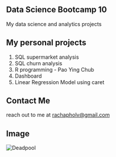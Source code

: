 ## Data Science Bootcamp 10
My data science and analytics projects

## My personal projects

1. SQL supermarket analysis
2. SQL churn analysis
3. R programming - Pao Ying Chub
4. Dashboard
5. Linear Regression Model using caret

## Contact Me
reach out to me at rachapholv@gmail.com

## Image
![Deadpool](https://th.bing.com/th/id/R.91d74942cff99e09ac6d9dcc7e21791d?rik=YnLIVO3pnGnUvA&riu=http%3a%2f%2fwww.canyon-news.com%2fwp-content%2fuploads%2f2016%2f02%2f12745541_971188929641780_3520578608456607559_n.jpg&ehk=amauVfK0Lgle06mioko%2bXWNr1%2f8dcVCFli79OMkDuW0%3d&risl=&pid=ImgRaw&r=0)

